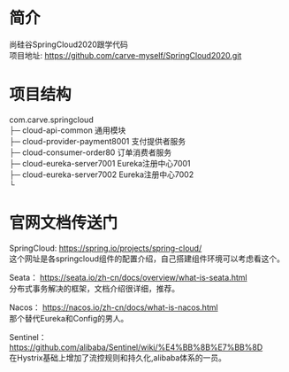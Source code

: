# 简介
尚硅谷SpringCloud2020跟学代码  
项目地址: https://github.com/carve-myself/SpringCloud2020.git

# 项目结构
com.carve.springcloud  
    ├─ cloud-api-common                         通用模块  
    ├─ cloud-provider-payment8001               支付提供者服务    
    ├─ cloud-consumer-order80                   订单消费者服务  
    ├─ cloud-eureka-server7001                  Eureka注册中心7001  
    ├─ cloud-eureka-server7002                  Eureka注册中心7002  
    └

# 官网文档传送门
SpringCloud: https://spring.io/projects/spring-cloud/  
这个网址是各springcloud组件的配置介绍，自己搭建组件环境可以考虑看这个。

Seata： https://seata.io/zh-cn/docs/overview/what-is-seata.html  
分布式事务解决的框架，文档介绍很详细，推荐。

Nacos： https://nacos.io/zh-cn/docs/what-is-nacos.html  
那个替代Eureka和Config的男人。

Sentinel：https://github.com/alibaba/Sentinel/wiki/%E4%BB%8B%E7%BB%8D  
在Hystrix基础上增加了流控规则和持久化,alibaba体系的一员。  